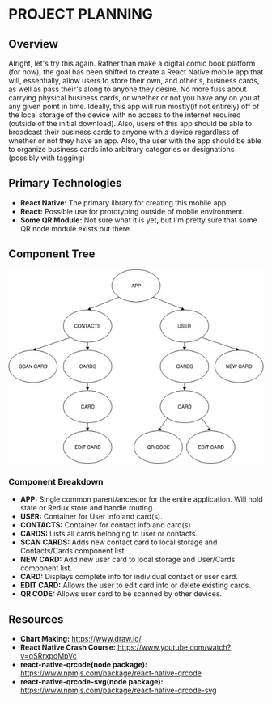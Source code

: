 # PROJECT PLANNING
## Overview
Alright, let's try this again. Rather than make a digital comic book platform (for now), the goal has been shifted to create a React Native mobile app that will, essentially, allow users to store their own, and other's, business cards, as well as pass their's along to anyone they desire. No more fuss about carrying physical business cards, or whether or not you have any on you at any given point in time. Ideally, this app will run mostly(if not entirely) off of the local storage of the device with no access to the internet required (outside of the initial download). Also, users of this app should be able to broadcast their business cards to anyone with a device regardless of whether or not they have an app. Also, the user with the app should be able to organize business cards into arbitrary categories or designations (possibly with tagging)

## Primary Technologies
* **React Native:** The primary library for creating this mobile app.
* **React:** Possible use for prototyping outside of mobile environment.
* **Some QR Module:** Not sure what it is yet, but I'm pretty sure that some QR node module exists out there.

## Component Tree
![alt text](./assets/img/component_tree.jpg)

### Component Breakdown
* **APP:** Single common parent/ancestor for the entire application. Will hold state or Redux store and handle routing.
* **USER:** Container for User info and card(s).
* **CONTACTS:** Container for contact info and card(s)
* **CARDS:** Lists all cards belonging to user or contacts.
* **SCAN CARDS:** Adds new contact card to local storage and Contacts/Cards component list.
* **NEW CARD:** Add new user card to local storage and User/Cards component list.
* **CARD:** Displays complete info for individual contact or user card.
* **EDIT CARD:** Allows the user to edit card info or delete existing cards.
* **QR CODE:** Allows user card to be scanned by other devices. 


## Resources
* **Chart Making:** https://www.draw.io/
* **React Native Crash Course:** https://www.youtube.com/watch?v=qSRrxpdMpVc
* **react-native-qrcode(node package):** https://www.npmjs.com/package/react-native-qrcode
* **react-native-qrcode-svg(node package):** https://www.npmjs.com/package/react-native-qrcode-svg
